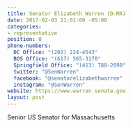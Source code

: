 ```yaml
---
title: Senator Elizabeth Warren (D-MA)
date: 2017-02-03 21:01:00 -05:00
categories:
- representative
position: 0
phone-numbers:
  DC Office: "(202) 224-4543"
  BOS Office: "(617) 565-3170"
  Springfield Office: "(413) 788-2690"
  twitter: "@SenWarren"
  facebook: "@senatorelizabethwarren"
  instagram: "@SenWarren"
website: https://www.warren.senate.gov
layout: post
---
```


Senior US Senator for Massachusetts